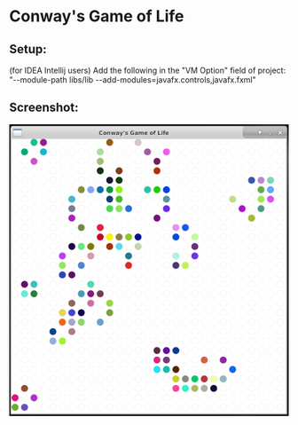# Conway's Game of Life

## Setup:
(for IDEA Intellij users) Add the following in the "VM Option" field of project: 
"--module-path libs/lib --add-modules=javafx.controls,javafx.fxml"


## Screenshot:

![Conway](/screenshot/sc.png)

